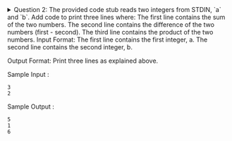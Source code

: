 <details> <summary>Question 2: The provided code stub reads two integers from STDIN, `a` and `b`. Add code to print three lines where:
The first line contains the sum of the two numbers.
The second line contains the difference of the two numbers (first - second).
The third line contains the product of the two numbers.
Input Format: The first line contains the first integer, a. The second line contains the second integer, b.
 
Output Format: Print three lines as explained above.

Sample Input :
```
3
2
```

Sample Output :
```
5
1
6
```
</summary>
Answer:

```python
if __name__ == '__main__':
    a = int(input())
    b = int(input())
    print(a + b)
    print(a - b)
    print(a * b)
```
</details>
